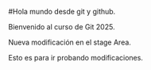#Hola mundo desde git y github.

Bienvenido al curso de Git 2025.

Nueva modificación en el stage Area.

Esto es para ir probando modificaciones.
